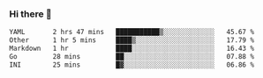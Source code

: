 ### Hi there 👋

<!--
**urzz/urzz** is a ✨ _special_ ✨ repository because its `README.md` (this file) appears on your GitHub profile.

Here are some ideas to get you started:

- 🔭 I’m currently working on ...
- 🌱 I’m currently learning ...
- 👯 I’m looking to collaborate on ...
- 🤔 I’m looking for help with ...
- 💬 Ask me about ...
- 📫 How to reach me: ...
- 😄 Pronouns: ...
- ⚡ Fun fact: ...
-->

<!--START_SECTION:waka-->

```txt
YAML       2 hrs 47 mins   ███████████▒░░░░░░░░░░░░░   45.67 %
Other      1 hr 5 mins     ████▒░░░░░░░░░░░░░░░░░░░░   17.79 %
Markdown   1 hr            ████░░░░░░░░░░░░░░░░░░░░░   16.43 %
Go         28 mins         ██░░░░░░░░░░░░░░░░░░░░░░░   07.88 %
INI        25 mins         █▓░░░░░░░░░░░░░░░░░░░░░░░   06.86 %
```

<!--END_SECTION:waka-->
